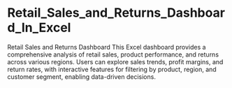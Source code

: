 # Retail_Sales_and_Returns_Dashboard_In_Excel
Retail Sales and Returns Dashboard  This Excel dashboard provides a comprehensive analysis of retail sales, product performance, and returns across various regions. Users can explore sales trends, profit margins, and return rates, with interactive features for filtering by product, region, and customer segment, enabling data-driven decisions.
